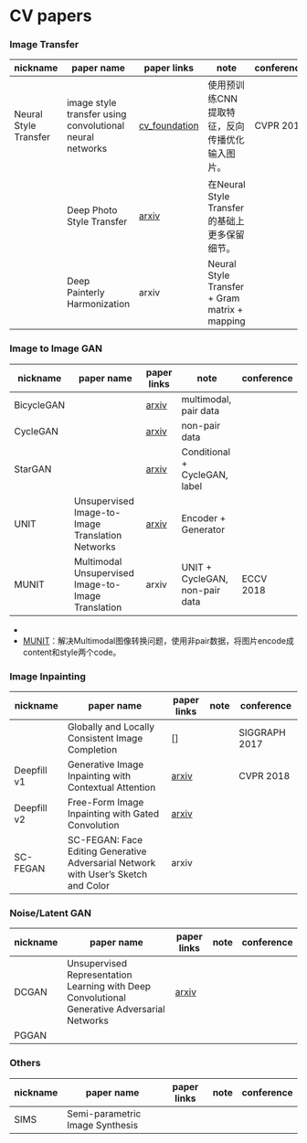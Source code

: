 # CV papers



### Image Transfer

| nickname              | paper name                                               | paper links                                                  | note                                          | conference |
| --------------------- | -------------------------------------------------------- | ------------------------------------------------------------ | --------------------------------------------- | ---------- |
| Neural Style Transfer | image style transfer using convolutional neural networks | [cv_foundation](https://www.cv-foundation.org/openaccess/content_cvpr_2016/papers/Gatys_Image_Style_Transfer_CVPR_2016_paper.pdf) | 使用预训练CNN提取特征，反向传播优化输入图片。 | CVPR 2016  |
|                       | Deep Photo Style Transfer                                | [arxiv](https://arxiv.org/abs/1703.07511)                    | 在Neural Style Transfer的基础上更多保留细节。 |            |
|                       | Deep Painterly Harmonization                             | arxiv                                                        | Neural Style Transfer + Gram matrix + mapping |            |



### Image to Image GAN

| nickname   | paper name                                         | paper links                                   | note                           | conference |
| ---------- | -------------------------------------------------- | --------------------------------------------- | ------------------------------ | ---------- |
| BicycleGAN |                                                    | [arxiv](https://arxiv.org/pdf/1711.11586.pdf) | multimodal, pair data          |            |
| CycleGAN   |                                                    | [arxiv](https://arxiv.org/pdf/1703.10593.pdf) | non-pair data                  |            |
| StarGAN    |                                                    | [arxiv](https://arxiv.org/pdf/1711.09020.pdf) | Conditional + CycleGAN, label  |            |
| UNIT       | Unsupervised Image-to-Image Translation Networks   | [arxiv](https://arxiv.org/pdf/1703.00848.pdf) | Encoder + Generator            |            |
| MUNIT      | Multimodal Unsupervised Image-to-Image Translation | arxiv                                         | UNIT + CycleGAN, non-pair data | ECCV 2018  |

* 
* [MUNIT](https://arxiv.org/pdf/1804.04732.pdf)：解决Multimodal图像转换问题，使用非pair数据，将图片encode成content和style两个code。



### Image Inpainting

| nickname    | paper name                                            | paper links                                   | note | conference |
| ----------- | ----------------------------------------------------- | --------------------------------------------- | ---- | ----------- |
|  | Globally and Locally Consistent Image Completion | [] |  | SIGGRAPH 2017 |
| Deepfill v1 | Generative Image Inpainting with Contextual Attention | [arxiv](https://arxiv.org/pdf/1801.07892.pdf) |      |CVPR 2018|
| Deepfill v2 | Free-Form Image Inpainting with Gated Convolution | [arxiv](https://arxiv.org/pdf/1806.03589.pdf) | ||
| SC-FEGAN | SC-FEGAN: Face Editing Generative Adversarial Network with User’s Sketch and Color | arxiv | ||



### Noise/Latent GAN
| nickname | paper name                                                   | paper links                                   | note | conference |
| -------- | ------------------------------------------------------------ | --------------------------------------------- | ---- | ---------- |
| DCGAN    | Unsupervised Representation Learning with Deep Convolutional Generative Adversarial Networks | [arxiv](https://arxiv.org/pdf/1511.06434.pdf) |      |            |
| PGGAN    |                                                              |                                               |      |            |
### Others

| nickname | paper name                      | paper links | note | conference |
| -------- | ------------------------------- | ----------- | ---- | ---------- |
| SIMS     | Semi-parametric Image Synthesis |             |      |            |

